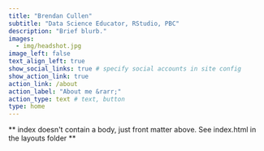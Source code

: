 ```yaml
---
title: "Brendan Cullen"
subtitle: "Data Science Educator, RStudio, PBC"
description: "Brief blurb."
images:
  - img/headshot.jpg
image_left: false
text_align_left: true
show_social_links: true # specify social accounts in site config
show_action_link: true
action_link: /about
action_label: "About me &rarr;"
action_type: text # text, button
type: home
---
```


** index doesn't contain a body, just front matter above.
See index.html in the layouts folder **
